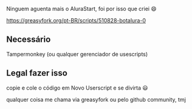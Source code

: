 Ninguem aguenta mais o AluraStart, foi por isso que criei :smile:

https://greasyfork.org/pt-BR/scripts/510828-botalura-0



## Necessário
Tampermonkey (ou qualquer gerenciador de usescripts) 

## Legal fazer isso
copie e cole o código em Novo Userscript e se divirta 😃

qualquer coisa me chama via greasyfork ou pelo github community, tmj
